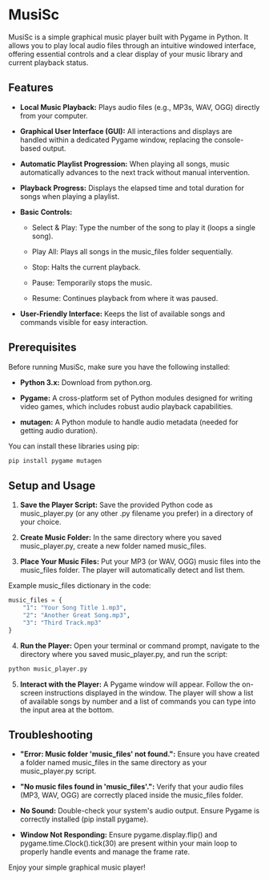 # MusiSc

MusiSc is a simple graphical music player built with Pygame in Python. It allows you to play local audio files through an intuitive windowed interface, offering essential controls and a clear display of your music library and current playback status.

## Features

- **Local Music Playback:** Plays audio files (e.g., MP3s, WAV, OGG) directly from your computer.

- **Graphical User Interface (GUI):** All interactions and displays are handled within a dedicated Pygame window, replacing the console-based output.

- **Automatic Playlist Progression:** When playing all songs, music automatically advances to the next track without manual intervention.

- **Playback Progress:** Displays the elapsed time and total duration for songs when playing a playlist.

- **Basic Controls:**

  - Select & Play: Type the number of the song to play it (loops a single song).

  - Play All: Plays all songs in the music_files folder sequentially.

  - Stop: Halts the current playback.

  - Pause: Temporarily stops the music.

  - Resume: Continues playback from where it was paused.

- **User-Friendly Interface:** Keeps the list of available songs and commands visible for easy interaction.

## Prerequisites

Before running MusiSc, make sure you have the following installed:

- **Python 3.x:** Download from python.org.

- **Pygame:** A cross-platform set of Python modules designed for writing video games, which includes robust audio playback capabilities.

- **mutagen:** A Python module to handle audio metadata (needed for getting audio duration).

You can install these libraries using pip:

```Bash
pip install pygame mutagen
```
## Setup and Usage

1. **Save the Player Script:**
Save the provided Python code as music_player.py (or any other .py filename you prefer) in a directory of your choice.

2. **Create Music Folder:**
In the same directory where you saved music_player.py, create a new folder named music_files.

3. **Place Your Music Files:**
Put your MP3 (or WAV, OGG) music files into the music_files folder. The player will automatically detect and list them.

Example music_files dictionary in the code:

```Python
music_files = {
    "1": "Your Song Title 1.mp3",
    "2": "Another Great Song.mp3",
    "3": "Third Track.mp3"
}
```
4. **Run the Player:**
Open your terminal or command prompt, navigate to the directory where you saved music_player.py, and run the script:

```Bash
python music_player.py
```

5. **Interact with the Player:**
A Pygame window will appear. Follow the on-screen instructions displayed in the window. The player will show a list of available songs by number and a list of commands you can type into the input area at the bottom.

## Troubleshooting

- **"Error: Music folder 'music_files' not found.":** Ensure you have created a folder named music_files in the same directory as your music_player.py script.

- **"No music files found in 'music_files'.":** Verify that your audio files (MP3, WAV, OGG) are correctly placed inside the music_files folder.

- **No Sound:** Double-check your system's audio output. Ensure Pygame is correctly installed (pip install pygame).

- **Window Not Responding:** Ensure pygame.display.flip() and pygame.time.Clock().tick(30) are present within your main loop to properly handle events and manage the frame rate.

Enjoy your simple graphical music player!